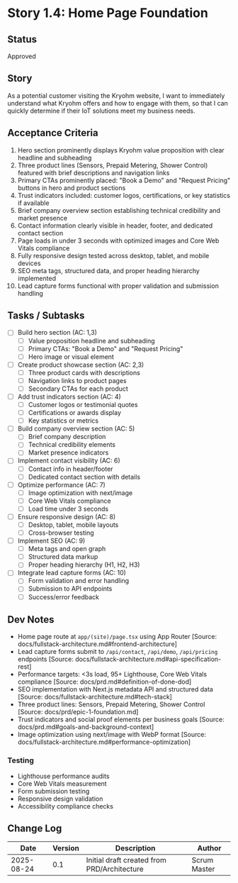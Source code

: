 # Story 1.4: Home Page Foundation

## Status
Approved

## Story
As a potential customer visiting the Kryohm website,
I want to immediately understand what Kryohm offers and how to engage with them,
so that I can quickly determine if their IoT solutions meet my business needs.

## Acceptance Criteria
1. Hero section prominently displays Kryohm value proposition with clear headline and subheading
2. Three product lines (Sensors, Prepaid Metering, Shower Control) featured with brief descriptions and navigation links
3. Primary CTAs prominently placed: "Book a Demo" and "Request Pricing" buttons in hero and product sections
4. Trust indicators included: customer logos, certifications, or key statistics if available
5. Brief company overview section establishing technical credibility and market presence
6. Contact information clearly visible in header, footer, and dedicated contact section
7. Page loads in under 3 seconds with optimized images and Core Web Vitals compliance
8. Fully responsive design tested across desktop, tablet, and mobile devices
9. SEO meta tags, structured data, and proper heading hierarchy implemented
10. Lead capture forms functional with proper validation and submission handling

## Tasks / Subtasks
- [ ] Build hero section (AC: 1,3)
  - [ ] Value proposition headline and subheading
  - [ ] Primary CTAs: "Book a Demo" and "Request Pricing"
  - [ ] Hero image or visual element
- [ ] Create product showcase section (AC: 2,3)
  - [ ] Three product cards with descriptions
  - [ ] Navigation links to product pages
  - [ ] Secondary CTAs for each product
- [ ] Add trust indicators section (AC: 4)
  - [ ] Customer logos or testimonial quotes
  - [ ] Certifications or awards display
  - [ ] Key statistics or metrics
- [ ] Build company overview section (AC: 5)
  - [ ] Brief company description
  - [ ] Technical credibility elements
  - [ ] Market presence indicators
- [ ] Implement contact visibility (AC: 6)
  - [ ] Contact info in header/footer
  - [ ] Dedicated contact section with details
- [ ] Optimize performance (AC: 7)
  - [ ] Image optimization with next/image
  - [ ] Core Web Vitals compliance
  - [ ] Load time under 3 seconds
- [ ] Ensure responsive design (AC: 8)
  - [ ] Desktop, tablet, mobile layouts
  - [ ] Cross-browser testing
- [ ] Implement SEO (AC: 9)
  - [ ] Meta tags and open graph
  - [ ] Structured data markup
  - [ ] Proper heading hierarchy (H1, H2, H3)
- [ ] Integrate lead capture forms (AC: 10)
  - [ ] Form validation and error handling
  - [ ] Submission to API endpoints
  - [ ] Success/error feedback

## Dev Notes
- Home page route at `app/(site)/page.tsx` using App Router [Source: docs/fullstack-architecture.md#frontend-architecture]
- Lead capture forms submit to `/api/contact`, `/api/demo`, `/api/pricing` endpoints [Source: docs/fullstack-architecture.md#api-specification-rest]
- Performance targets: <3s load, 95+ Lighthouse, Core Web Vitals compliance [Source: docs/prd.md#definition-of-done-dod]
- SEO implementation with Next.js metadata API and structured data [Source: docs/fullstack-architecture.md#tech-stack]
- Three product lines: Sensors, Prepaid Metering, Shower Control [Source: docs/prd/epic-1-foundation.md]
- Trust indicators and social proof elements per business goals [Source: docs/prd.md#goals-and-background-context]
- Image optimization using next/image with WebP format [Source: docs/fullstack-architecture.md#performance-optimization]

### Testing
- Lighthouse performance audits
- Core Web Vitals measurement
- Form submission testing
- Responsive design validation
- Accessibility compliance checks

## Change Log
| Date | Version | Description | Author |
|------|---------|-------------|--------|
| 2025-08-24 | 0.1 | Initial draft created from PRD/Architecture | Scrum Master |
